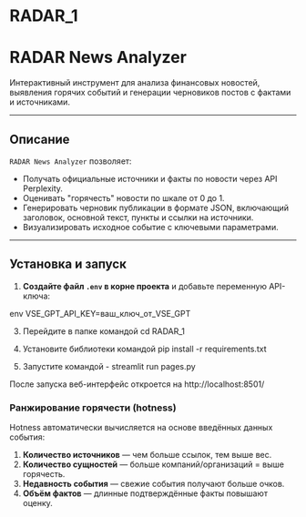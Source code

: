 # RADAR_1

# RADAR News Analyzer

Интерактивный инструмент для анализа финансовых новостей,  
выявления горячих событий и генерации черновиков постов с фактами и источниками.


---

## Описание

`RADAR News Analyzer` позволяет:

- Получать официальные источники и факты по новости через API Perplexity.  
- Оценивать "горячесть" новости по шкале от 0 до 1.  
- Генерировать черновик публикации в формате JSON, включающий заголовок, основной текст, пункты и ссылки на источники.  
- Визуализировать исходное событие с ключевыми параметрами.

---

## Установка и запуск

1. **Создайте файл `.env` в корне проекта** и добавьте переменную API-ключа:

env
VSE_GPT_API_KEY=ваш_ключ_от_VSE_GPT 


3. Перейдите в папке командой cd RADAR_1


2. Установите библиотеки командой pip install -r requirements.txt

3. Запустите командой - streamlit run pages.py

После запуска веб-интерфейс откроется на http://localhost:8501/

### Ранжирование горячести (hotness)

Hotness автоматически вычисляется на основе введённых данных события:

1. **Количество источников** — чем больше ссылок, тем выше вес.  
2. **Количество сущностей** — больше компаний/организаций = выше горячесть.  
3. **Недавность события** — свежие события получают больше очков.  
4. **Объём фактов** — длинные подтверждённые факты повышают оценку.  
